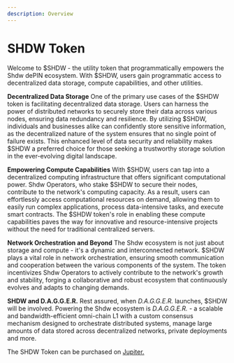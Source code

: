 ```yaml
---
description: Overview
---
```


# SHDW Token

Welcome to $SHDW - the utility token that programmatically empowers the Shdw dePIN ecosystem. With $SHDW, users gain programmatic access to decentralized data storage, compute capabilities, and other utilities.

**Decentralized Data Storage** One of the primary use cases of the $SHDW token is facilitating decentralized data storage. Users can harness the power of distributed networks to securely store their data across various nodes, ensuring data redundancy and resilience. By utilizing $SHDW, individuals and businesses alike can confidently store sensitive information, as the decentralized nature of the system ensures that no single point of failure exists. This enhanced level of data security and reliability makes $SHDW a preferred choice for those seeking a trustworthy storage solution in the ever-evolving digital landscape.

**Empowering Compute Capabilities** With $SHDW, users can tap into a decentralized computing infrastructure that offers significant computational power. Shdw Operators, who stake $SHDW to secure their nodes, contribute to the network's computing capacity. As a result, users can effortlessly access computational resources on demand, allowing them to easily run complex applications, process data-intensive tasks, and execute smart contracts. The $SHDW token's role in enabling these compute capabilities paves the way for innovative and resource-intensive projects without the need for traditional centralized servers.

**Network Orchestration and Beyond** The Shdw ecosystem is not just about storage and compute - it's a dynamic and interconnected network. $SHDW plays a vital role in network orchestration, ensuring smooth communication and cooperation between the various components of the system. The token incentivizes Shdw Operators to actively contribute to the network's growth and stability, forging a collaborative and robust ecosystem that continuously evolves and adapts to changing demands.

**SHDW and D.A.G.G.E.R.** Rest assured, when _D.A.G.G.E.R._ launches, $SHDW will be involved. Powering the Shdw ecosystem is _D.A.G.G.E.R. -_ a scalable and bandwidth-efficient omni-chain L1 with a custom consensus mechanism designed to orchestrate distributed systems, manage large amounts of data stored across decentralized networks, private deployments and more.

The SHDW Token can be purchased on [Jupiter.](https://jup.ag/swap/USDC-SHDW)
